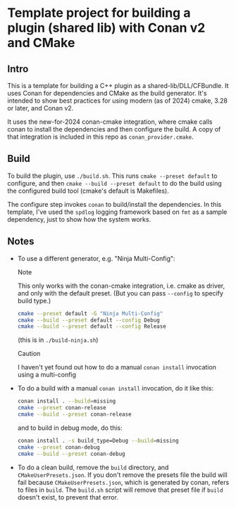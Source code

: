 # Template project for building a plugin (shared lib) with Conan v2 and CMake

## Intro

This is a template for building a C++ plugin as a
shared-lib/DLL/CFBundle. It uses Conan for dependencies and CMake as
the build generator. It's intended to show best practices for using
modern (as of 2024) cmake, 3.28 or later, and Conan v2.

It uses the new-for-2024 conan-cmake integration, where cmake calls
conan to install the dependencies and then configure the build. A copy
of that integration is included in this repo as
`conan_provider.cmake`.

## Build

To build the plugin, use `./build.sh`. 
This runs `cmake --preset default` to configure, and then
`cmake --build --preset default` to do the build using the
configured build tool (cmake's default is Makefiles).

The configure step invokes `conan` to build/install the dependencies.
In this template, I've used the `spdlog` logging framework based on
`fmt` as a sample dependency, just to show how the system works.

## Notes

* To use a different generator, e.g. "Ninja Multi-Config":
  > [!NOTE]
  > This only works with the conan-cmake integration, i.e. cmake as driver,
  > and only with the default preset. (But you can pass `--config` to specify build type.)
  ```sh
  cmake --preset default -G "Ninja Multi-Config"
  cmake --build --preset default --config Debug
  cmake --build --preset default --config Release
  ```
  (this is in `./build-ninja.sh`)

  > [!CAUTION]
  > I haven't yet found out how to do a manual `conan install` invocation
  > using a multi-config 


* To do a build with a manual `conan install` invocation, do it like this:
  ```sh
  conan install . --build=missing
  cmake --preset conan-release
  cmake --build --preset conan-release
  ```
  and to build in debug mode, do this:
  ```sh
  conan install . -s build_type=Debug --build=missing
  cmake --preset conan-debug
  cmake --build --preset conan-debug
  ```

* To do a clean build, remove the `build` directory, and `CMakeUserPresets.json`. 
  If you don't remove the presets file the build will fail 
  because `CMakeUserPresets.json`, which is generated by conan, refers to
  files in `build`. The `build.sh` script will remove that preset file if
  `build` doesn't exist, to prevent that error.

